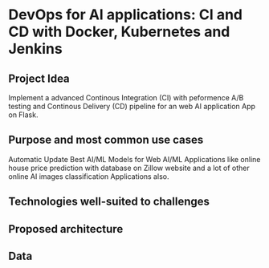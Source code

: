 # DevOps for AI applications: CI and CD with Docker, Kubernetes and Jenkins

## Project Idea 
Implement a advanced Continous Integration (CI) with peformence A/B testing and Continous Delivery (CD) pipeline for an web AI application App on Flask.
## Purpose and most common use cases

Automatic Update Best AI/ML Models for Web AI/ML Applications like online house price prediction with database on Zillow website and a lot of other online AI images classification Applications also. 

## Technologies well-suited to challenges

## Proposed architecture

## Data
